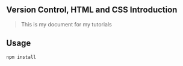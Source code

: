 ## Version Control, HTML and CSS Introduction

> This is my document for my tutorials

## Usage

```
npm install
```
